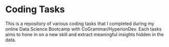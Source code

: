 # Coding Tasks

This is a repository of various coding tasks that I completed during my online Data Science Bootcamp with CoGrammar/HyperionDev.
Each tasks aims to hone in on a new skill and extract meaningful insights hidden in the data.
